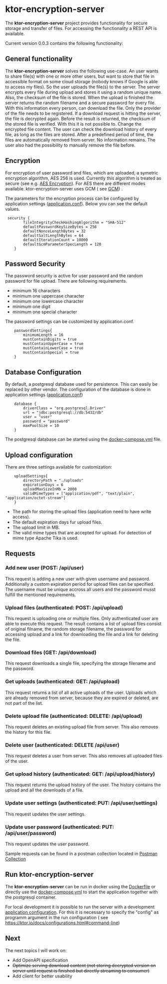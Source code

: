 # ktor-encryption-server

The **ktor-encryption-server** project provides functionality for secure storage and transfer of files. For accessing
the functionality a REST API is available.

Current version 0.0.3 contains the following functionality:

## General functionality

The **ktor-encryption-server** solves the following use-case. An user wants to share file(s) with one or more
other users, but want to store that file in accessible format on some cloud storage (nobody knows
if Google is able to access my files). So the user uploads the file(s) to the server. The server encrypts every
file during upload and stores it using a random unique name. Also, the checksum of the file is stored. When
the upload is finished the server returns the random filename and a secure password for every file. With
this information every person, can download the file. Only the provider of the file needs to be
registered. If a download request is hitting the server, the file is decrypted again. Before the result is returned,
the checksum of the stored file is verified. With this it is not possible to. Change the encrypted file content.
The user can check the download history of every file, as long as the files are stored. After a predefined period
of time, the files are automatically removed from server. No information remains. The user also had the possibility
to manually remove the file before.

## Encryption

For encryption of user password and files, which are uploaded, a symetric encryption algorithm, AES 256 is used.
Currently this algorithm
is treated as secure (see e.g. [AES Encryption]([https://www.clickssl.net/blog/256-bit-encryption)). For AES there are
different modes available. ktor-encryption-server
uses GCM (
see [GCM](https://csrc.nist.rip/groups/ST/toolkit/BCM/documents/proposedmodes/gcm/gcm-spec.pdf&ved=2ahUKEwjfgvOrnuX6AhVnwAIHHVoiB34QFnoECEsQAQ&usg=AOvVaw1_5XL9BOHPgCHR9qPGEI0I))
.

The parameters for the encryption process can be configured by application
settings ([application.conf](src/main/resources/application.conf)). Below
you can see the default values.

```
 security {
        fileIntegrityCheckHashingAlgorithm = "SHA-512"
        defaultPasswordKeySizeBytes = 256
        defaultNonceLengthBytes = 32
        defaultSaltLengthBytes = 64
        defaultIterationCount = 10000
        defaultGcmParameterSpecLength = 128
    }
 ```

## Password Security

The password security is active for user password and the random password for file upload.
There are following requirements.

- minimum 16 characters
- minimum one uppercase character
- minimum one lowercase character
- minimum one digit
- minimum one special character

The password settings can be customized by application.conf.

```
    passwordSettings{
        minimumLength = 16
        mustContainDigits = true
        mustContainUpperCase = true
        mustContainLowerCase = true
        mustContainSpecial = true
    }
```

## Database Configuration

By default, a postgresql database used for persistence. This can easily be replaced by other vendor. The configuration
of the database is
done in application settings ([application.conf](src/main/resources/application.conf))

```
    database {
        driverClass = "org.postgresql.Driver"
        url = "jdbc:postgresql://db:5432/db"
        user = "user"
        password = "password"
        maxPoolSize = 10
    }
```

The postgresql database can be started using the [docker-compose.yml](docker-compose.yml) file.

## Upload configuration

There are three settings available for customization:

```
    uploadSettings{
        directoryPath = "./uploads"
        expirationDays = 6
        uploadMaxSizeInMb = 2000
        validMimeTypes = ["application/pdf", "text/plain", "application/octet-stream"]
    }
```

- The path for storing the upload files (application need to have write access).
- The default expiration days fur upload files.
- The upload limit in MB.
- The valid mime types that are accepted for upload. For detection of mime type Apache Tika is used.

## Requests

### Add new user (POST: /api/user)

This request is adding a new user with given username and password. Additionally a custom expiration period for upload
files can be specified.
The username must be unique accross all users and the password musst fulfill the mentioned
requirements.

### Upload files (authenticated: POST: /api/upload)

This request is uploading one or multiple files. Only authenticated user are able to execute this request. The result
contains a list of upload files consist of original
filname, the random storage filename, the password for accessing upload and a link for downloading the file and a link
for deleting the file.

### Download files (GET: /api/download)

This request downloads a single file, specifying the storage filename and the password.

### Get uploads (authenticated: GET: /api/upload)

This request returns a list of all active uploads of the user. Uploads which are already removed from server, because
they are expired or deleted,
are not part of the list.

### Delete upload file (authenticated: DELETE: /api/upload)

This request deletes an existing upload file from server. This also removes the history for this file.

### Delete user (authenticated: DELETE /api/user)

This request deletes a user from server. This also removes all uploaded files of the user.

### Get upload history (authenticated: GET: /api/upload/history)

This request returns the upload history of the user. The history contains the upload and all the downloads of a file.

### Update user settings (authenticated: PUT: /api/user/settings)

This request updates the user settings.

### Update user password (authenticated: PUT: /api/user/password)

This request updates the user password.

Sample requests can be found in a postman collection located
in [Postman Collection](postman/KtorEncryptionServer.postman_collection.json)

## Run ktor-encryption-server

The **ktor-encryption-server** can be run in docker using the [Dockerfile](Dockerfile) or directly use the
[docker-compose.yml](docker-compose.yml) to start the application together with the postgresql container.

For local development it is possible to run the server with a
development [application configuration](src/main/resources/application-dev.conf). For this it is necessary to
specify the "config" as programm argument in the run configuration (
see https://ktor.io/docs/configurations.html#command-line)

## Next

The next topics I will work on:

- Add OpenAPI specification
- ~~Optimize serving download content (not storing decrypted version on server until request is finished but directly
  streaming to consumer)~~
- Add client for better usability